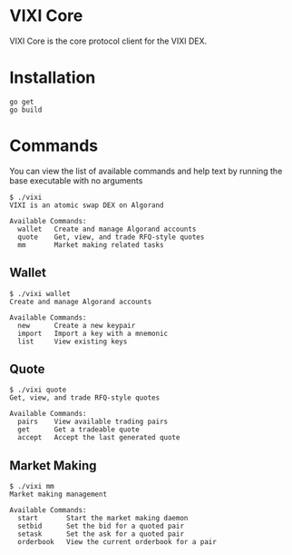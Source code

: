 # VIXI Core

VIXI Core is the core protocol client for the VIXI DEX. 

# Installation

```
go get
go build
```

# Commands

You can view the list of available commands and help text by running the base executable with no arguments

```
$ ./vixi
VIXI is an atomic swap DEX on Algorand

Available Commands:
  wallet   Create and manage Algorand accounts
  quote    Get, view, and trade RFQ-style quotes
  mm       Market making related tasks
```

## Wallet

```
$ ./vixi wallet
Create and manage Algorand accounts

Available Commands:
  new      Create a new keypair
  import   Import a key with a mnemonic
  list     View existing keys
```

## Quote

```
$ ./vixi quote
Get, view, and trade RFQ-style quotes

Available Commands:
  pairs    View available trading pairs
  get      Get a tradeable quote
  accept   Accept the last generated quote
```

## Market Making

```
$ ./vixi mm
Market making management

Available Commands:
  start       Start the market making daemon
  setbid      Set the bid for a quoted pair
  setask      Set the ask for a quoted pair
  orderbook   View the current orderbook for a pair
```

